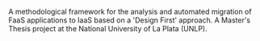 A methodological framework for the analysis and automated migration of FaaS applications to IaaS based on a 'Design First' approach. A Master's Thesis project at the National University of La Plata (UNLP).
